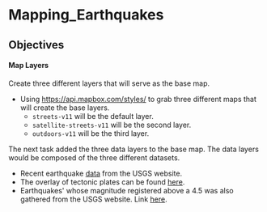 # Mapping_Earthquakes

## Objectives

#### Map Layers

Create three different layers that will serve as the base map.

- Using https://api.mapbox.com/styles/ to grab three different maps that will create the base layers.
  - `streets-v11` will be the default layer.
  - `satellite-streets-v11` will be the second layer.
  - `outdoors-v11` will be the third layer.


The next task added the three data layers to the base map.
The data layers would be composed of the three different datasets.
- Recent earthquake [data](https://earthquake.usgs.gov/earthquakes/feed/v1.0/summary/all_week.geojson) from the USGS website.
- The overlay of tectonic plates can be found [here](https://raw.githubusercontent.com/fraxen/tectonicplates/master/GeoJSON/PB2002_boundaries.json).
- Earthquakes' whose magnitude registered above a 4.5 was also gathered from the USGS website. Link [here](https://earthquake.usgs.gov/earthquakes/feed/v1.0/summary/4.5_week.geojson).

